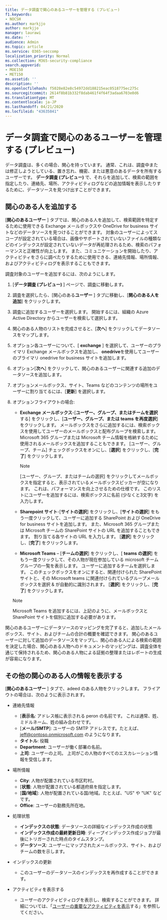 ```yaml
---
title: データ調査で関心のあるユーザーを管理する (プレビュー)
f1.keywords:
- NOCSH
ms.author: markjjo
author: markjjo
manager: laurawi
ms.date: ''
audience: Admin
ms.topic: article
ms.service: O365-seccomp
localization_priority: Normal
ms.collection: M365-security-compliance
search.appverid:
- MOE150
- MET150
ms.assetid: ''
description: ''
ms.openlocfilehash: f5028e82e8c54972dd188215eac0518775ec275c
ms.sourcegitcommit: 2614f8b81b332f8dab461f4f64f3adaa6703e0d6
ms.translationtype: MT
ms.contentlocale: ja-JP
ms.lasthandoff: 04/21/2020
ms.locfileid: "43635841"
---
```

# <a name="manage-people-of-interest-in-data-investigations-preview"></a>データ調査で関心のあるユーザーを管理する (プレビュー)

データ調査は、多くの場合、関心を持っています。 通常、これは、調査中または修正しようとしている、置き忘れ、機密、または悪意のあるデータを所有するユーザーです。 **データ調査 (プレビュー)** で、それらを追加して、検索の範囲を指定したり、連絡先、場所、アクティビティログなどの追加情報を表示したりするために、データソースを見つけ出すことができます。 


## <a name="add-people-of-interest"></a>関心のある人を追加する

[**関心のあるユーザー** ] タブでは、関心のある人を追加して、検索範囲を特定するために使用できる Exchange メールボックスや OneDrive for business サイトなどのデータソースを見つけることができます。 対象のユーザーによってスコープが設定されている場合は、画像やサポートされていないファイルの種類などのインデックスが設定されていないデータが再処理されるため、検索のパフォーマンスと正確性が向上します。 また、コミュニケーションを開始したり、アクティビティをさらに調べたりするために使用できる、連絡先情報、場所情報、およびアクティビティログを表示することもできます。 

調査対象のユーザーを追加するには、次のようにします。

1. [**データ調査 (プレビュー)** ] ページで、調査に移動します。
 
2. 調査を選択したら、[関心のある**ユーザー** ] タブに移動し、[**関心のある人を追加**] をクリックします。 
 
3. 調査に追加するユーザーを選択します。 開始するには、組織の Azure Active Directory からユーザーを検索して選択します。
 
4. 関心のある人物のリストを完成させると、[**次へ**] をクリックしてデータソースをマップします。 

5. オプション各ユーザーについて、[ **exchange** ] を選択して、ユーザーのプライマリ Exchange メールボックスを追加し、 **onedrive**を使用してユーザーのプライマリ onedrive for business サイトを追加します。

6. オプション[**次へ**] をクリックして、関心のあるユーザーに関連する追加のデータソースを追加します。

7. オプションメールボックス、サイト、Teams などのコンテンツの場所をユーザーに割り当てるには、[**更新**] を選択します。 

8. オプションフライアウトの場合:
   
    -  **Exchange メールボックス**-[**ユーザー、グループ、またはチームを選択**する] をクリックし、[**ユーザー、グループ、または teams を再度選択**] をクリックします。 メールボックスをさらに追加するには、検索ボックスを使用してユーザーのメールボックスと配布グループを検索します。 Microsoft 365 グループまたは Microsoft チーム情報を格納するために使用されるメールボックスを追加することもできます。 [ユーザー、グループ、チーム] チェックボックスをオンにし、[**選択**] をクリックし、[**完了**] をクリックします。

        > [!NOTE]
        > [ユーザー、グループ、またはチームの選択] をクリックしてメールボックスを指定すると、表示されているメールボックスピッカーが空になります。 これは、パフォーマンスを向上させるための仕様です。 このリストにユーザーを追加するには、検索ボックスに名前 (少なくと3文字) を入力します。
     
     - **Sharepoint サイト**-[**サイトの選択**] をクリックし、[**サイトの選択**] をもう一度クリックして、ユーザーに追加する SharePoint および OneDrive for business サイトを追加します。 また、Microsoft 365 グループまたは Microsoft チームの SharePoint サイトの URL を追加することもできます。 割り当てる各サイトの URL を入力します。 [**選択**] をクリックし、[**完了**] をクリックします。
     - **Microsoft Teams** – [**チームの選択**] をクリックし、[ **teams の選択**] をもう一度クリックして、その人物が現在参加している microsoft チームグループの一覧を表示します。 ユーザーに追加するチームを選択します。 このチェックボックスをオンにすると、関連付けられた SharePoint サイトと、その Microsoft teams に関連付けられているグループメールボックスを選択 & が自動的に識別されます。 [**選択**] をクリックし、[**完了**] をクリックします。
        
      > [!NOTE]
      > Microsoft Teams を追加するには、上記のように、メールボックスと SharePoint サイトを個別に追加する必要があります。

関心のあるユーザーにデータソースのマッピングを完了すると、追加したメールボックス、サイト、およびチームの合計の概要を確認できます。 関心のあるユーザーに対して追加のデータソースをマップし、関心のある人による検索の範囲を決定した場合、関心のある人物へのドキュメントのマッピングは、調査全体を通じて保持されるため、関心のある人物による証拠の整理またはレポートの生成が容易になります。 

## <a name="view-additional-people-of-interest-information"></a>その他の関心のある人の情報を表示する

[**関心のあるユーザー** ] タブで、adeed のある人物をクリックします。 フライアウトの場合は、次のように表示されます。

- 連絡先情報

  - [**表示名**: アドレス帳に表示される peron の名前です。 これは通常、姓、ミドルネーム、姓の組み合わせです。
  - [**メール/SMTP**]: ユーザーの SMTP アドレスです。たとえば、jeff@contoso.onmicrosoft.com のようになります。  
  - **タイトル**: 役職
  - **Department**: ユーザーが働く部署の名前。
  - **上司**: ユーザーの上司。 上司がこの人物のすべてのエスカレーション情報を受信します。
  
- 場所情報

  - **City**: 人物が配置されている市区町村。
  - [**状態**: 人物が配置されている都道府県を指定します。
  - [**国/地域**]: 人物が配置されている国/地域。たとえば、"US" や "UK" などです。
  - **Office**: ユーザーの勤務先所在地。

- 処理状態

  - **インデックスの状態**: データソースの詳細なインデックス作成の状態
  - **インデックス作成の最終更新日時**: ディープインデックス作成ジョブが最後にトリガーされた時点のタイムスタンプ。
  - **データソース**: ユーザーにマップされたメールボックス、サイト、およびチームの数を示します。

- インデックスの更新
    - このユーザーのデータソースのインデックスを再作成することができます。 

- アクティビティを表示する 

    - ユーザーのアクティビティログを表示し、検索することができます。 詳細については、「[ユーザーの重要なアクティビティを表示](view-people-of-interest-activity.md)する」を参照してください。 
